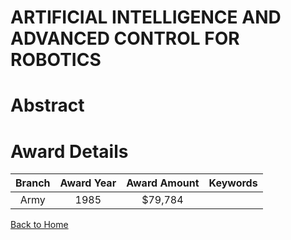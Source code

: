 
ARTIFICIAL INTELLIGENCE AND ADVANCED CONTROL FOR ROBOTICS
=========================================================

# Abstract


  

# Award Details

|Branch|Award Year|Award Amount|Keywords|
| :---: | :---: | :---: | :---: |
|Army|1985|$79,784||
  
  


[Back to Home](https://github.com/chrischow/dod_sbir_awards/Reports/CC/#739)